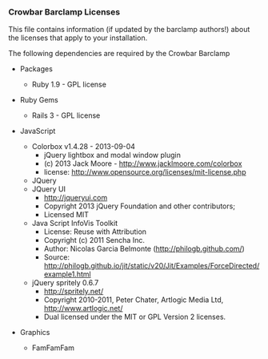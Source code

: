 ### Crowbar Barclamp Licenses

This file contains information (if updated by the barclamp authors!) about the licenses that apply to your installation.

The following dependencies are required by the Crowbar Barclamp

* Packages
  * Ruby 1.9 - GPL license

* Ruby Gems
  * Rails 3 - GPL license 

* JavaScript
  * Colorbox v1.4.28 - 2013-09-04
    * jQuery lightbox and modal window plugin
    * (c) 2013 Jack Moore - http://www.jacklmoore.com/colorbox
    * license: http://www.opensource.org/licenses/mit-license.php
  * JQuery
  * JQuery UI
    * http://jqueryui.com
    * Copyright 2013 jQuery Foundation and other contributors;
    * Licensed MIT
  * Java Script InfoVis Toolkit 
    * License: Reuse with Attribution
    * Copyright (c) 2011 Sencha Inc. 
    * Author: Nicolas Garcia Belmonte (http://philogb.github.com/)
    * Source: http://philogb.github.io/jit/static/v20/Jit/Examples/ForceDirected/example1.html
  * jQuery spritely 0.6.7
    * http://spritely.net/
    * Copyright 2010-2011, Peter Chater, Artlogic Media Ltd, http://www.artlogic.net/
    * Dual licensed under the MIT or GPL Version 2 licenses.
    
* Graphics
  * FamFamFam